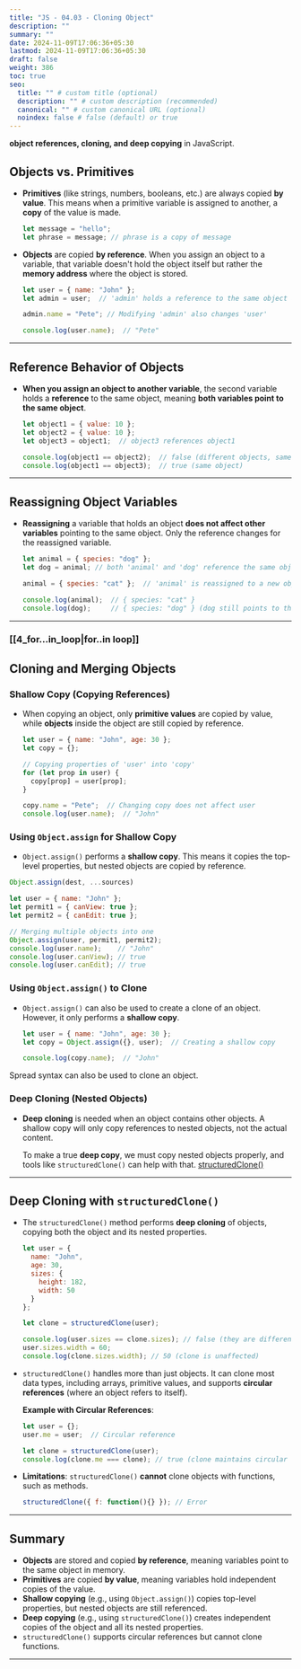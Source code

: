 ```yaml
---
title: "JS - 04.03 - Cloning Object"
description: ""
summary: ""
date: 2024-11-09T17:06:36+05:30
lastmod: 2024-11-09T17:06:36+05:30
draft: false
weight: 386
toc: true
seo:
  title: "" # custom title (optional)
  description: "" # custom description (recommended)
  canonical: "" # custom canonical URL (optional)
  noindex: false # false (default) or true
---
```



**object references, cloning, and deep copying** in JavaScript.

## **Objects vs. Primitives**

- **Primitives** (like strings, numbers, booleans, etc.) are always copied **by value**. This means when a primitive variable is assigned to another, a **copy** of the value is made.
  
  ```js
  let message = "hello";
  let phrase = message; // phrase is a copy of message
  ```

- **Objects** are copied **by reference**. When you assign an object to a variable, that variable doesn't hold the object itself but rather the **memory address** where the object is stored. 

  ```js
  let user = { name: "John" };
  let admin = user;  // 'admin' holds a reference to the same object as 'user'
  
  admin.name = "Pete"; // Modifying 'admin' also changes 'user'
  
  console.log(user.name);  // "Pete"
  ```

---

## **Reference Behavior of Objects**

- **When you assign an object to another variable**, the second variable holds a **reference** to the same object, meaning **both variables point to the same object**.
  
  ```js
  let object1 = { value: 10 };
  let object2 = { value: 10 };
  let object3 = object1;  // object3 references object1
  
  console.log(object1 == object2);  // false (different objects, same structure)
  console.log(object1 == object3);  // true (same object)
  ```

---

## **Reassigning Object Variables**

- **Reassigning** a variable that holds an object **does not affect other variables** pointing to the same object. Only the reference changes for the reassigned variable.

  ```js
  let animal = { species: "dog" };
  let dog = animal; // both 'animal' and 'dog' reference the same object
  
  animal = { species: "cat" };  // 'animal' is reassigned to a new object
  
  console.log(animal);  // { species: "cat" }
  console.log(dog);     // { species: "dog" } (dog still points to the original object)
  ```

---

### [[4_for...in_loop|for..in loop]]


## **Cloning and Merging Objects**

### **Shallow Copy (Copying References)**

- When copying an object, only **primitive values** are copied by value, while **objects** inside the object are still copied by reference.

  ```js
  let user = { name: "John", age: 30 };
  let copy = {};

  // Copying properties of 'user' into 'copy'
  for (let prop in user) {
    copy[prop] = user[prop];
  }

  copy.name = "Pete";  // Changing copy does not affect user
  console.log(user.name);  // "John"
  ```

### **Using `Object.assign` for Shallow Copy**

- `Object.assign()` performs a **shallow copy**. This means it copies the top-level properties, but nested objects are copied by reference.
```js
Object.assign(dest, ...sources)
```

  ```js
  let user = { name: "John" };
  let permit1 = { canView: true };
  let permit2 = { canEdit: true };

  // Merging multiple objects into one
  Object.assign(user, permit1, permit2);
  console.log(user.name);    // "John"
  console.log(user.canView); // true
  console.log(user.canEdit); // true
  ```

### **Using `Object.assign()` to Clone**

- `Object.assign()` can also be used to create a clone of an object. However, it only performs a **shallow copy**.

  ```js
  let user = { name: "John", age: 30 };
  let copy = Object.assign({}, user);  // Creating a shallow copy

  console.log(copy.name);  // "John"
  ```
  
Spread syntax can also be used to clone an object.

### **Deep Cloning (Nested Objects)**

- **Deep cloning** is needed when an object contains other objects. A shallow copy will only copy references to nested objects, not the actual content.

  To make a true **deep copy**, we must copy nested objects properly, and tools like `structuredClone()` can help with that. [structuredClone()]((https://developer.mozilla.org/en-US/docs/Web/API/structuredClone))

---

## **Deep Cloning with `structuredClone()`**

- The `structuredClone()` method performs **deep cloning** of objects, copying both the object and its nested properties.

  ```js
  let user = {
    name: "John",
    age: 30,
    sizes: {
      height: 182,
      width: 50
    }
  };

  let clone = structuredClone(user);

  console.log(user.sizes == clone.sizes); // false (they are different objects)
  user.sizes.width = 60;
  console.log(clone.sizes.width); // 50 (clone is unaffected)
  ```

- `structuredClone()` handles more than just objects. It can clone most data types, including arrays, primitive values, and supports **circular references** (where an object refers to itself).

  **Example with Circular References**:
  ```js
  let user = {};
  user.me = user;  // Circular reference

  let clone = structuredClone(user);
  console.log(clone.me === clone); // true (clone maintains circular reference)
  ```

- **Limitations**: `structuredClone()` **cannot** clone objects with functions, such as methods.
  ```js
  structuredClone({ f: function(){} }); // Error
  ```

---

## **Summary**

- **Objects** are stored and copied **by reference**, meaning variables point to the same object in memory.
- **Primitives** are copied **by value**, meaning variables hold independent copies of the value.
- **Shallow copying** (e.g., using `Object.assign()`) copies top-level properties, but nested objects are still referenced.
- **Deep copying** (e.g., using `structuredClone()`) creates independent copies of the object and all its nested properties.
- `structuredClone()` supports circular references but cannot clone functions.

---
